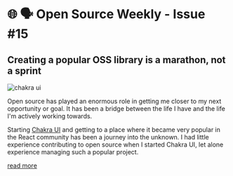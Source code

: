 # 🌐 🗣️ Open Source Weekly - Issue #15

## Creating a popular OSS library is a marathon, not a sprint

![chakra ui](https://github.com/chakra-ui/chakra-ui)

Open source has played an enormous role in getting me closer to my next opportunity or goal. It has been a bridge between the life I have and the life I'm actively working towards.

Starting [Chakra UI](https://github.com/chakra-ui/chakra-ui) and getting to a place where it became very popular in the React community has been a journey into the unknown. I had little experience contributing to open source when I started Chakra UI, let alone experience managing such a popular project.

[read more](https://github.com/readme/guides/maintaining-oss-projects)
